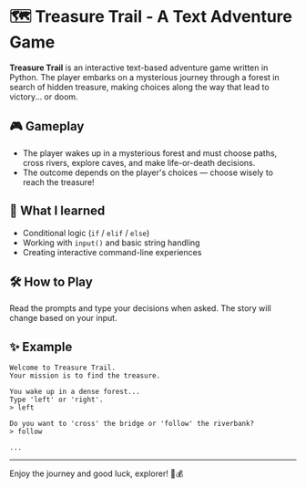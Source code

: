 # 🗺️ Treasure Trail - A Text Adventure Game

**Treasure Trail** is an interactive text-based adventure game written in Python. The player embarks on a mysterious journey through a forest in search of hidden treasure, making choices along the way that lead to victory... or doom.

## 🎮 Gameplay

- The player wakes up in a mysterious forest and must choose paths, cross rivers, explore caves, and make life-or-death decisions.
- The outcome depends on the player's choices — choose wisely to reach the treasure!

## 🧠 What I learned

- Conditional logic (`if` / `elif` / `else`)
- Working with `input()` and basic string handling
- Creating interactive command-line experiences

## 🛠️ How to Play

Read the prompts and type your decisions when asked. The story will change based on your input.

## ✨ Example

```
Welcome to Treasure Trail.
Your mission is to find the treasure.

You wake up in a dense forest...
Type 'left' or 'right'.
> left

Do you want to 'cross' the bridge or 'follow' the riverbank?
> follow

...
```
---

Enjoy the journey and good luck, explorer! 🧭💰

